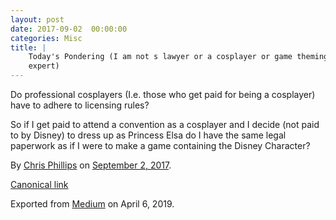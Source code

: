 ```yaml
---
layout: post
date: 2017-09-02  00:00:00
categories: Misc
title: |
    Today's Pondering (I am not s lawyer or a cosplayer or game theming
    expert)
---
```



Do professional cosplayers (I.e. those who get paid for being a
cosplayer) have to adhere to licensing rules?

So if I get paid to attend a convention as a cosplayer and I decide (not
paid to by Disney) to dress up as Princess Elsa do I have the same legal
paperwork as if I were to make a game containing the Disney Character?





By [Chris Phillips](https://medium.com/@cminion) on
[September 2, 2017](https://medium.com/p/a304615eedd7).

[Canonical
link](https://medium.com/@cminion/todays-pondering-i-am-not-s-lawyer-or-a-cosplayer-or-game-theming-expert-a304615eedd7)

Exported from [Medium](https://medium.com) on April 6, 2019.
